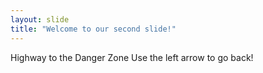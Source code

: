 ```yaml
---
layout: slide
title: "Welcome to our second slide!"
---
```

Highway to the Danger Zone
Use the left arrow to go back!
